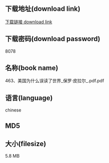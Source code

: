 ## 下载地址(download link)
[下载链接 download link](https://voluble-croquembouche-d321dc.netlify.app/?s=463%E3%80%81%E7%BE%8E%E5%9B%BD%E4%B8%BA%E4%BB%80%E4%B9%88%E8%AF%AF%E8%AF%BB%E4%BA%86%E4%B8%96%E7%95%8C_%E4%BF%9D%E7%BD%97%C2%B7%E7%9A%AE%E6%8B%89%E5%B0%94_.pdf)

## 下载密码(download password)
8078

## 名称(book name)
463、美国为什么误读了世界_保罗·皮拉尔_.pdf.pdf

## 语言(language)
chinese

## MD5


## 大小(filesize)
5.8 MB
